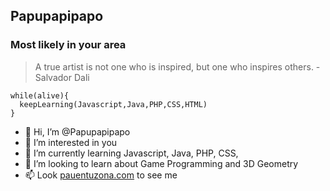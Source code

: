 ## Papupapipapo
### Most likely in your area

> A true artist is not one who is inspired, but one who inspires others. - Salvador Dali


~~~
while(alive){
  keepLearning(Javascript,Java,PHP,CSS,HTML)
}
~~~

- 👋 Hi, I’m @Papupapipapo
- 👀 I’m interested in you
- 🌱 I’m currently learning Javascript, Java, PHP, CSS, 
- 💞️ I’m looking to learn about Game Programming and 3D Geometry
- 📫 Look [pauentuzona.com](here) to see me 

<!---
Papupapipapo/Papupapipapo is a ✨ special ✨ repository because its `README.md` (this file) appears on your GitHub profile.
You can click the Preview link to take a look at your changes.
--->
